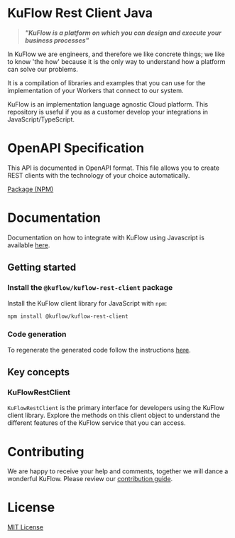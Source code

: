 # KuFlow Rest Client Java

> **_"KuFlow is a platform on which you can design and execute your business processes"_**

In KuFlow we are engineers, and therefore we like concrete things; we like to know 'the how' because it is the only way to understand how a platform can solve our problems.

It is a compilation of libraries and examples that you can use for the implementation of your Workers that connect to our system.

KuFlow is an implementation language agnostic Cloud platform. This repository is useful if you as a customer develop your integrations in JavaScript/TypeScript.

# OpenAPI Specification

This API is documented in OpenAPI format. This file allows you to create REST clients with the technology of your
choice automatically.

[Package (NPM)](https://www.npmjs.com/package/@kuflow/kuflow-rest-client)

# Documentation

Documentation on how to integrate with KuFlow using Javascript is available [here](https://docs.kuflow.com/developers/guides/javascript).

## Getting started

### Install the `@kuflow/kuflow-rest-client` package

Install the KuFlow client library for JavaScript with `npm`:

```bash
npm install @kuflow/kuflow-rest-client
```

### Code generation

To regenerate the generated code follow the instructions [here](https://github.com/kuflow/kuflow-sdk-js/blob/main/packages/kuflow-rest-client/openapi/readme.md).

## Key concepts

### KuFlowRestClient

`KuFlowRestClient` is the primary interface for developers using the KuFlow client library. Explore the methods on this
client object to understand the different features of the KuFlow service that you can access.

# Contributing

We are happy to receive your help and comments, together we will dance a wonderful KuFlow. Please review our [contribution guide](https://raw.githubusercontent.com/kuflow/kuflow-sdk-js/main/CONTRIBUTING.md).

# License

[MIT License](https://raw.githubusercontent.com/kuflow/kuflow-sdk-js/main/LICENSE)
